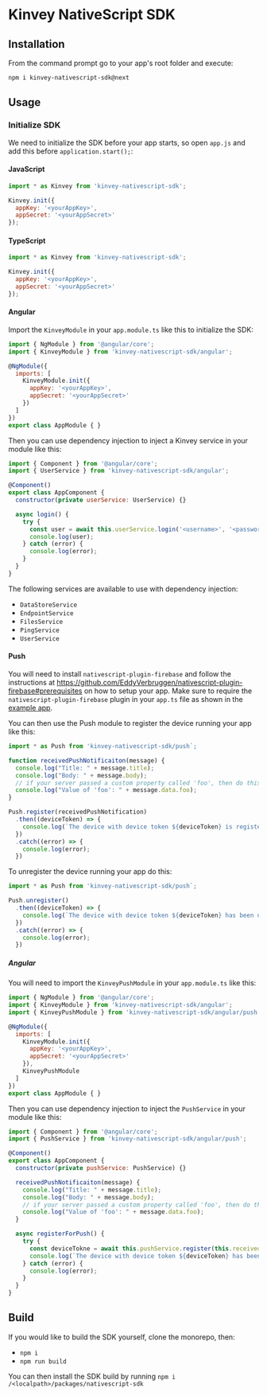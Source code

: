 # Kinvey NativeScript SDK

## Installation

From the command prompt go to your app's root folder and execute:

```bash
npm i kinvey-nativescript-sdk@next
```

## Usage

### Initialize SDK

We need to initialize the SDK before your app starts, so open `app.js` and add this before `application.start();`:

#### JavaScript
```js
import * as Kinvey from 'kinvey-nativescript-sdk';

Kinvey.init({
  appKey: '<yourAppKey>',
  appSecret: '<yourAppSecret>'
});
```

#### TypeScript
```js
import * as Kinvey from 'kinvey-nativescript-sdk';

Kinvey.init({
  appKey: '<yourAppKey>',
  appSecret: '<yourAppSecret>'
});
```

#### Angular
Import the `KinveyModule` in your `app.module.ts` like this to initialize the SDK:

```js
import { NgModule } from '@angular/core';
import { KinveyModule } from 'kinvey-nativescript-sdk/angular';

@NgModule({
  imports: [
    KinveyModule.init({
      appKey: '<yourAppKey>',
      appSecret: '<yourAppSecret>'
    })
  ]
})
export class AppModule { }
```

Then you can use dependency injection to inject a Kinvey service in your module like this:

```js
import { Component } from '@angular/core';
import { UserService } from 'kinvey-nativescript-sdk/angular';

@Component()
export class AppComponent {
  constructor(private userService: UserService) {}

  async login() {
    try {
      const user = await this.userService.login('<username>', '<password>');
      console.log(user);
    } catch (error) {
      console.log(error);
    }
  }
}
```

The following services are available to use with dependency injection:

- `DataStoreService`
- `EndpointService`
- `FilesService`
- `PingService`
- `UserService`

#### Push

You will need to install `nativescript-plugin-firebase` and follow the instructions at https://github.com/EddyVerbruggen/nativescript-plugin-firebase#prerequisites on how to setup your app. Make sure to require the `nativescript-plugin-firebase` plugin in your `app.ts` file as shown in the [example app](https://github.com/EddyVerbruggen/nativescript-plugin-firebase/blob/master/demo-push/app/app.ts#L5).

You can then use the Push module to register the device running your app like this:

```js
import * as Push from 'kinvey-nativescript-sdk/push`;

function receivedPushNotificaiton(message) {
  console.log("Title: " + message.title);
  console.log("Body: " + message.body);
  // if your server passed a custom property called 'foo', then do this:
  console.log("Value of 'foo': " + message.data.foo);
}

Push.register(receivedPushNotification)
  .then((deviceToken) => {
    console.log(`The device with device token ${deviceToken} is registered for push.`);
  })
  .catch((error) => {
    console.log(error);
  })
```

To unregister the device running your app do this:

```js
import * as Push from 'kinvey-nativescript-sdk/push`;

Push.unregister()
  .then((deviceToken) => {
    console.log(`The device with device token ${deviceToken} has been unregistered for push.`);
  })
  .catch((error) => {
    console.log(error);
  })
```

##### Angular

You will need to import the `KinveyPushModule` in your `app.module.ts` like this:

```js
import { NgModule } from '@angular/core';
import { KinveyModule } from 'kinvey-nativescript-sdk/angular';
import { KinveyPushModule } from 'kinvey-nativescript-sdk/angular/push';

@NgModule({
  imports: [
    KinveyModule.init({
      appKey: '<yourAppKey>',
      appSecret: '<yourAppSecret>'
    }),
    KinveyPushModule
  ]
})
export class AppModule { }
```

Then you can use dependency injection to inject the `PushService` in your module like this:

```js
import { Component } from '@angular/core';
import { PushService } from 'kinvey-nativescript-sdk/angular/push';

@Component()
export class AppComponent {
  constructor(private pushService: PushService) {}

  receivedPushNotificaiton(message) {
    console.log("Title: " + message.title);
    console.log("Body: " + message.body);
    // if your server passed a custom property called 'foo', then do this:
    console.log("Value of 'foo': " + message.data.foo);
  }

  async registerForPush() {
    try {
      const deviceTokne = await this.pushService.register(this.receivedPushNotification);
      console.log(`The device with device token ${deviceToken} has been unregistered for push.`);
    } catch (error) {
      console.log(error);
    }
  }
}
```

## Build

If you would like to build the SDK yourself, clone the monorepo, then:
- `npm i`
- `npm run build`

You can then install the SDK build by running `npm i /<localpath>/packages/nativescript-sdk`
